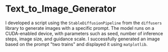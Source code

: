 # Text_to_Image_Generator


I developed a script using the `StableDiffusionPipeline` from the `diffusers` library to generate images with a specific prompt. The model runs on a CUDA-enabled device, with parameters such as seed, number of inference steps, image size, and guidance scale. I successfully generated an image based on the prompt "two trains" and displayed it using `matplotlib`.
